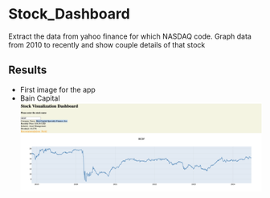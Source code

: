 # Stock_Dashboard
Extract the data from yahoo finance for which NASDAQ code. Graph data from 2010 to recently and show couple details of that stock

## Results
- First image for the app
- Bain Capital
![Picture1](FirstImage.png)  
